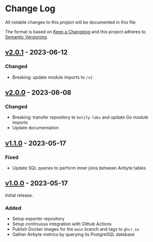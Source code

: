 # Change Log

All notable changes to this project will be documented in this file.

The format is based on [Keep a Changelog](https://keepachangelog.com/en/1.0.0/)
and this project adheres to [Semantic Versioning](https://semver.org/).

## [v2.0.1](https://github.com/botify-labs/airbyte_exporter/releases/tag/v2.0.1) - 2023-06-12

### Changed

- Breaking: update module imports to `/v2`

## [v2.0.0](https://github.com/botify-labs/airbyte_exporter/releases/tag/v2.0.0) - 2023-06-08

### Changed

- Breaking: transfer repository to `botify-labs` and update Go module imports
- Update documentation

## [v1.1.0](https://github.com/botify-labs/airbyte_exporter/releases/tag/v1.1.0) - 2023-05-17

### Fixed

- Update SQL queries to perform inner joins between Airbyte tables

## [v1.0.0](https://github.com/botify-labs/airbyte_exporter/releases/tag/v1.0.0) - 2023-05-17

Initial release.

### Added

- Setup exporter repository
- Setup continuous integration with Github Actions
- Publish Docker images for the `main` branch and tags to `ghcr.io`
- Gather Airbyte metrics by querying its PostgreSQL database
